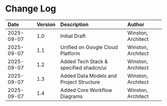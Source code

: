 # **Change Log**

| Date | Version | Description | Author |
| :---- | :---- | :---- | :---- |
| 2025-09-07 | 1.0 | Initial Draft | Winston, Architect |
| 2025-09-07 | 1.1 | Unified on Google Cloud Platform | Winston, Architect |
| 2025-09-07 | 1.2 | Added Tech Stack & specified shadcn/ui | Winston, Architect |
| 2025-09-07 | 1.3 | Added Data Models and Project Structure | Winston, Architect |
| 2025-09-07 | 1.4 | Added Core Workflow Diagrams | Winston, Architect |
